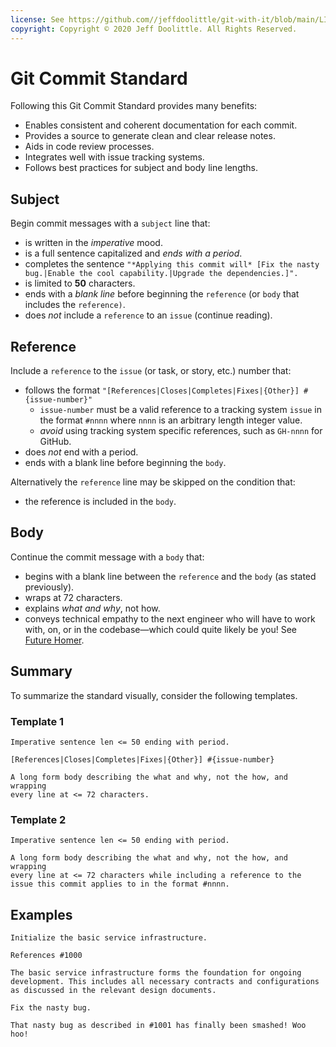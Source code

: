 ```yaml
---
license: See https://github.com//jeffdoolittle/git-with-it/blob/main/LICENSE for copyright and usage information.
copyright: Copyright © 2020 Jeff Doolittle. All Rights Reserved.
---
```


# Git Commit Standard

Following this Git Commit Standard provides many benefits:

* Enables consistent and coherent documentation for each commit.
* Provides a source to generate clean and clear release notes.
* Aids in code review processes.
* Integrates well with issue tracking systems.
* Follows best practices for subject and body line lengths.

## Subject

Begin commit messages with a `subject` line that:

* is written in the *imperative* mood.
* is a full sentence capitalized and *ends with a period*.
* completes the sentence `"*Applying this commit will* [Fix the nasty bug.|Enable the cool capability.|Upgrade the dependencies.]".`
* is limited to **50** characters.
* ends with a *blank line* before beginning the `reference` (or `body` that includes the `reference)`.
* does *not* include a `reference` to an `issue` (continue reading).

## Reference

Include a `reference` to the `issue` (or task, or story, etc.) number that:

* follows the format `"[References|Closes|Completes|Fixes|{Other}] #{issue-number}"`
  * `issue-number` must be a valid reference to a tracking system `issue` in the format `#nnnn` where `nnnn` is an arbitrary length integer value.
  * *avoid* using tracking system specific references, such as `GH-nnnn` for GitHub.
* does *not* end with a period.
* ends with a blank line before beginning the `body`.

Alternatively the `reference` line may be skipped on the condition that:

* the reference is included in the `body`.

## Body

Continue the commit message with a `body` that:

* begins with a blank line between the `reference` and the `body` (as stated previously).
* wraps at 72 characters.
* explains *what and why*, not how.
* conveys technical empathy to the next engineer who will have to work with, on, or in the codebase—which could quite likely be you! See [Future Homer](https://www.youtube.com/watch?v=jQvvmT3ab80).

## Summary

To summarize the standard visually, consider the following templates.

### Template 1

```text
Imperative sentence len <= 50 ending with period.

[References|Closes|Completes|Fixes|{Other}] #{issue-number}

A long form body describing the what and why, not the how, and wrapping
every line at <= 72 characters.
```

### Template 2

```text
Imperative sentence len <= 50 ending with period.

A long form body describing the what and why, not the how, and wrapping
every line at <= 72 characters while including a reference to the
issue this commit applies to in the format #nnnn.
```

## Examples

```text
Initialize the basic service infrastructure.

References #1000

The basic service infrastructure forms the foundation for ongoing
development. This includes all necessary contracts and configurations
as discussed in the relevant design documents.
```

```text
Fix the nasty bug.

That nasty bug as described in #1001 has finally been smashed! Woo hoo!
```
